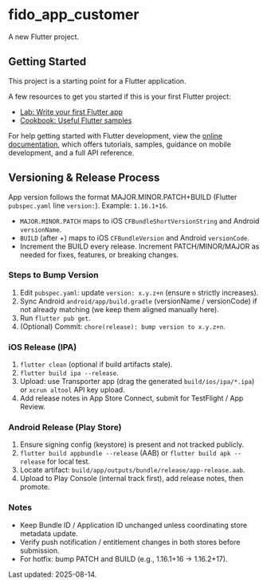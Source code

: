 # fido_app_customer

A new Flutter project.

## Getting Started

This project is a starting point for a Flutter application.

A few resources to get you started if this is your first Flutter project:

- [Lab: Write your first Flutter app](https://docs.flutter.dev/get-started/codelab)
- [Cookbook: Useful Flutter samples](https://docs.flutter.dev/cookbook)

For help getting started with Flutter development, view the
[online documentation](https://docs.flutter.dev/), which offers tutorials,
samples, guidance on mobile development, and a full API reference.

## Versioning & Release Process

App version follows the format MAJOR.MINOR.PATCH+BUILD (Flutter `pubspec.yaml` line `version:`). Example: `1.16.1+16`.

- `MAJOR.MINOR.PATCH` maps to iOS `CFBundleShortVersionString` and Android `versionName`.
- `BUILD` (after +) maps to iOS `CFBundleVersion` and Android `versionCode`.
- Increment the BUILD every release. Increment PATCH/MINOR/MAJOR as needed for fixes, features, or breaking changes.

### Steps to Bump Version
1. Edit `pubspec.yaml`: update `version: x.y.z+n` (ensure `n` strictly increases).
2. Sync Android `android/app/build.gradle` (versionName / versionCode) if not already matching (we keep them aligned manually here).
3. Run `flutter pub get`.
4. (Optional) Commit: `chore(release): bump version to x.y.z+n`.

### iOS Release (IPA)
1. `flutter clean` (optional if build artifacts stale).
2. `flutter build ipa --release`.
3. Upload: use Transporter app (drag the generated `build/ios/ipa/*.ipa`) or `xcrun altool` API key upload.
4. Add release notes in App Store Connect, submit for TestFlight / App Review.

### Android Release (Play Store)
1. Ensure signing config (keystore) is present and not tracked publicly.
2. `flutter build appbundle --release` (AAB) or `flutter build apk --release` for local test.
3. Locate artifact: `build/app/outputs/bundle/release/app-release.aab`.
4. Upload to Play Console (internal track first), add release notes, then promote.

### Notes
- Keep Bundle ID / Application ID unchanged unless coordinating store metadata update.
- Verify push notification / entitlement changes in both stores before submission.
- For hotfix: bump PATCH and BUILD (e.g., 1.16.1+16 -> 1.16.2+17).

Last updated: 2025-08-14.
